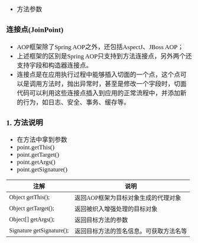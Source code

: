 <span  style="font-family: Simsun,serif; font-size: 17px; ">

- 方法参数

### 连接点(JoinPoint)

- AOP框架除了Spring AOP之外，还包括AspectJ、JBoss AOP；
- 上述框架的区别是Spring AOP只支持到方法连接点，另外两个还支持字段和构造器连接点。
- 连接点是在应用执行过程中能够插入切面的一个点，这个点可以是调用方法时，抛出异常时，甚至是修改一个字段时，切面代码可以利用这些连接点插入到应用的正常流程中，并添加新的行为，如日志、安全、事务、缓存等。

### 1. 方法说明

- 在方法中拿到参数
- point.getThis()
- point.getTarget()
- point.getArgs()
- point.getSignature()

| 注解                        | 说明                  |
|---------------------------|---------------------|
| Object getThis();         | 返回AOP框架为目标对象生成的代理对象 |
| Object getTarget();       | 返回被织入增强处理的目标对象      |
| Object[] getArgs();       | 返回目标方法的参数           |
| Signature getSignature(); | 返回目标方法的签名信息。可获取方法名等 |

</span>